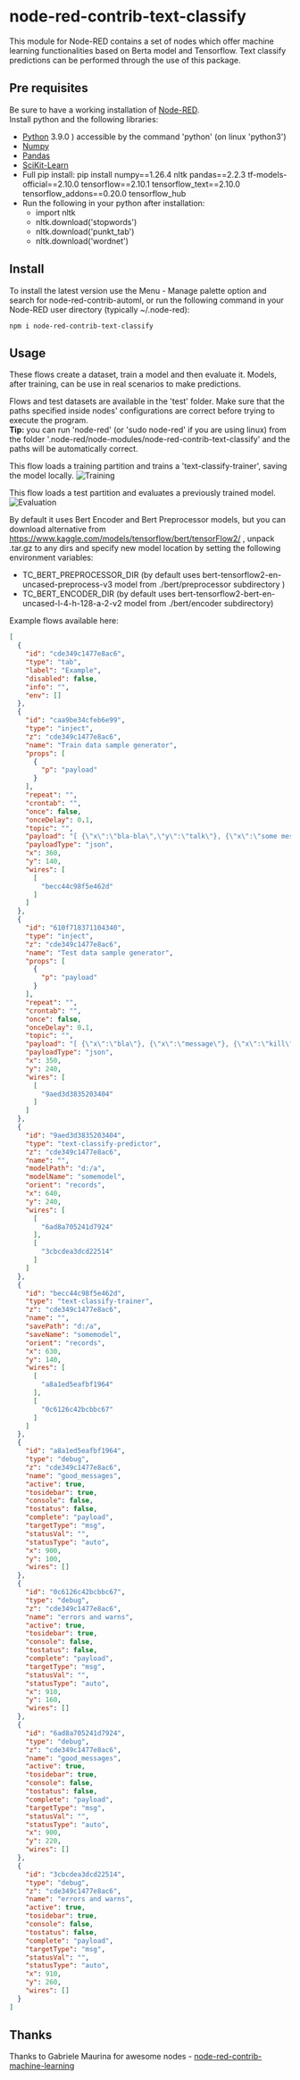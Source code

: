 # node-red-contrib-text-classify
This module for Node-RED contains a set of nodes which offer machine learning functionalities based on Berta model and Tensorflow.
Text classify predictions can be performed through the use of this package.

## Pre requisites
Be sure to have a working installation of [Node-RED](https://nodered.org/ "Node-RED").  
Install python and the following libraries:
* [Python](https://www.python.org/ "Python") 3.9.0 ) accessible by the command 'python' (on linux 'python3')
* [Numpy](http://www.numpy.org/ "Numpy")
* [Pandas](https://pandas.pydata.org/ "Pandas")
* [SciKit-Learn](http://scikit-learn.org "SciKit-Learn")
* Full pip install: pip install numpy==1.26.4 nltk pandas==2.2.3 tf-models-official==2.10.0 tensorflow==2.10.1 tensorflow_text==2.10.0 tensorflow_addons==0.20.0 tensorflow_hub 
* Run the following in your python after installation:
  * import nltk
  * nltk.download('stopwords')
  * nltk.download('punkt_tab')
  * nltk.download('wordnet')

## Install
To install the latest version use the Menu - Manage palette option and search for node-red-contrib-automl, or run the following command in your Node-RED user directory (typically ~/.node-red):

    npm i node-red-contrib-text-classify

## Usage
These flows create a dataset, train a model and then evaluate it. Models, after training, can be use in real scenarios to make predictions.

Flows and test datasets are available in the 'test' folder. Make sure that the paths specified inside nodes' configurations are correct before trying to execute the program.  
**Tip:** you can run 'node-red' (or 'sudo node-red' if you are using linux) from the folder '.node-red/node-modules/node-red-contrib-text-classify' and the paths will be automatically correct.

This flow loads a training partition and trains a 'text-classify-trainer', saving the model locally.
![Training](https://i.imgur.com/oIDHwYu.png "Training")

This flow loads a test partition and evaluates a previously trained model.
![Evaluation](https://i.imgur.com/ufHBYLx.png "Evaluation")

By default it uses Bert Encoder and Bert Preprocessor models, but you can download alternative from https://www.kaggle.com/models/tensorflow/bert/tensorFlow2/ , unpack .tar.gz to any dirs and specify new model location by setting the following environment variables:
* TC_BERT_PREPROCESSOR_DIR (by default uses bert-tensorflow2-en-uncased-preprocess-v3 model from ./bert/preprocessor subdirectory )
* TC_BERT_ENCODER_DIR (by default uses bert-tensorflow2-bert-en-uncased-l-4-h-128-a-2-v2 model from ./bert/encoder subdirectory)

Example flows available here:
```json
[
  {
    "id": "cde349c1477e8ac6",
    "type": "tab",
    "label": "Example",
    "disabled": false,
    "info": "",
    "env": []
  },
  {
    "id": "caa9be34cfeb6e99",
    "type": "inject",
    "z": "cde349c1477e8ac6",
    "name": "Train data sample generator",
    "props": [
      {
        "p": "payload"
      }
    ],
    "repeat": "",
    "crontab": "",
    "once": false,
    "onceDelay": 0.1,
    "topic": "",
    "payload": "[ {\"x\":\"bla-bla\",\"y\":\"talk\"}, {\"x\":\"some message\",\"y\":\"talk\"}, {\"x\":\"I will kill you\",\"y\":\"warning\"}, {\"x\":\"fire at me\",\"y\":\"warning\"}, {\"x\":\"mine field\",\"y\":\"warning\"} ]",
    "payloadType": "json",
    "x": 360,
    "y": 140,
    "wires": [
      [
        "becc44c98f5e462d"
      ]
    ]
  },
  {
    "id": "610f718371104340",
    "type": "inject",
    "z": "cde349c1477e8ac6",
    "name": "Test data sample generator",
    "props": [
      {
        "p": "payload"
      }
    ],
    "repeat": "",
    "crontab": "",
    "once": false,
    "onceDelay": 0.1,
    "topic": "",
    "payload": "[ {\"x\":\"bla\"}, {\"x\":\"message\"}, {\"x\":\"kill\"}, {\"x\":\"fire\"}, {\"x\":\"mine\"} ]",
    "payloadType": "json",
    "x": 350,
    "y": 240,
    "wires": [
      [
        "9aed3d3835203404"
      ]
    ]
  },
  {
    "id": "9aed3d3835203404",
    "type": "text-classify-predictor",
    "z": "cde349c1477e8ac6",
    "name": "",
    "modelPath": "d:/a",
    "modelName": "somemodel",
    "orient": "records",
    "x": 640,
    "y": 240,
    "wires": [
      [
        "6ad8a705241d7924"
      ],
      [
        "3cbcdea3dcd22514"
      ]
    ]
  },
  {
    "id": "becc44c98f5e462d",
    "type": "text-classify-trainer",
    "z": "cde349c1477e8ac6",
    "name": "",
    "savePath": "d:/a",
    "saveName": "somemodel",
    "orient": "records",
    "x": 630,
    "y": 140,
    "wires": [
      [
        "a8a1ed5eafbf1964"
      ],
      [
        "0c6126c42bcbbc67"
      ]
    ]
  },
  {
    "id": "a8a1ed5eafbf1964",
    "type": "debug",
    "z": "cde349c1477e8ac6",
    "name": "good_messages",
    "active": true,
    "tosidebar": true,
    "console": false,
    "tostatus": false,
    "complete": "payload",
    "targetType": "msg",
    "statusVal": "",
    "statusType": "auto",
    "x": 900,
    "y": 100,
    "wires": []
  },
  {
    "id": "0c6126c42bcbbc67",
    "type": "debug",
    "z": "cde349c1477e8ac6",
    "name": "errors and warns",
    "active": true,
    "tosidebar": true,
    "console": false,
    "tostatus": false,
    "complete": "payload",
    "targetType": "msg",
    "statusVal": "",
    "statusType": "auto",
    "x": 910,
    "y": 160,
    "wires": []
  },
  {
    "id": "6ad8a705241d7924",
    "type": "debug",
    "z": "cde349c1477e8ac6",
    "name": "good_messages",
    "active": true,
    "tosidebar": true,
    "console": false,
    "tostatus": false,
    "complete": "payload",
    "targetType": "msg",
    "statusVal": "",
    "statusType": "auto",
    "x": 900,
    "y": 220,
    "wires": []
  },
  {
    "id": "3cbcdea3dcd22514",
    "type": "debug",
    "z": "cde349c1477e8ac6",
    "name": "errors and warns",
    "active": true,
    "tosidebar": true,
    "console": false,
    "tostatus": false,
    "complete": "payload",
    "targetType": "msg",
    "statusVal": "",
    "statusType": "auto",
    "x": 910,
    "y": 260,
    "wires": []
  }
]
```
## Thanks
Thanks to  Gabriele Maurina for awesome nodes - [node-red-contrib-machine-learning](https://github.com/GabrieleMaurina/node-red-contrib-machine-learning "node-red-contrib-machine-learning") 